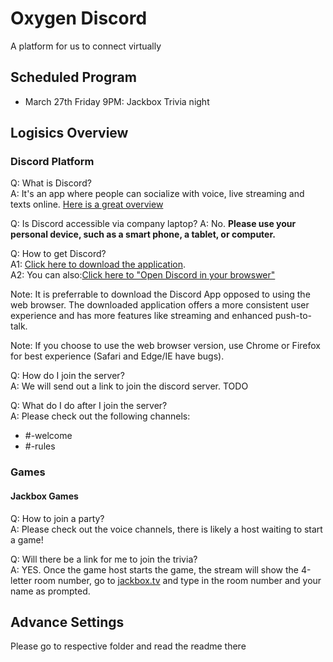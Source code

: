 # Oxygen Discord

A platform for us to connect virtually

## Scheduled Program
- March 27th Friday 9PM: Jackbox Trivia night

## Logisics Overview

### Discord Platform

Q: What is Discord?\
A: It's an app where people can socialize with voice, live streaming and texts online. [Here is a great overview](https://masonry.lochac.sca.org/discord-all-you-need-to-know/)

Q: Is Discord accessible via company laptop?
A: No. **Please use your personal device, such as a smart phone, a tablet, or computer.**

Q: How to get Discord?\
A1: [Click here to download the application](https://discordapp.com/download).\
A2: You can also:[Click here to "Open Discord in your browswer"](https://discordapp.com/)

Note: It is preferrable to download the Discord App opposed to using the web browser. The downloaded application offers a more consistent user experience and has more features like streaming and enhanced push-to-talk.

Note: If you choose to use the web browser version, use Chrome or Firefox for best experience (Safari and Edge/IE have bugs).


Q: How do I join the server?\
A: We will send out a link to join the discord server. TODO


Q: What do I do after I join the server?\
A: Please check out the following channels:
- #-welcome
- #-rules

### Games
#### Jackbox Games

Q: How to join a party?\
A: Please check out the voice channels, there is likely a host waiting to start a game!


Q: Will there be a link for me to join the trivia?\
A: YES. Once the game host starts the game, the stream will show the 4-letter room number, go to [jackbox.tv](jackbox.tv) and type in the room number and your name as prompted. 


## Advance Settings
Please go to respective folder and read the readme there

